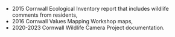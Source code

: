 
* 2015 Cornwall Ecological Inventory report that includes wildlife comments from residents,
* 2016 Cornwall Values Mapping Workshop maps, 
* 2020-2023 Cornwall Wildlife Camera Project documentation.